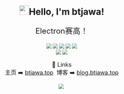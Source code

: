 <h1 height="200px" align="center">
<img src="https://cdn.jsdelivr.net/gh/MaleWeb/picture/images/techblog/hi.gif" width="30">Hello, I'm btjawa!
</h1>
<div class="p1">
    <p align="center" style="font-size:24px;">Electron赛高！<br></p>
    <div align="center" class="shields1">
        <img src="https://img.shields.io/badge/-HTML5-EF6026?style=flat&logo=html5&logoColor=white">
        <img src="https://img.shields.io/badge/-CSS3-139FDA?style=flat&logo=css3&logoColor=white">
        <img src="https://img.shields.io/badge/-JavaScript-f6da1c?style=flat&logo=javascript&logoColor=white">
        <img src="https://img.shields.io/badge/-Node.js-3C873A?style=flat&logo=Node.js&logoColor=white">
        <img src="https://img.shields.io/badge/-C++-blue?style=flat&logo=cplusplus">
    </div>
    <div align="center" class="shields2">
        <img src="https://img.shields.io/badge/-Bilibili-blue?style=flat&logo=bilibili&logoColor=white" href="https://space.bilibili.com/524309471" style="cursor: pointer;">
        <img src="https://img.shields.io/badge/-Github-black?style=flat&logo=github" href="https://github.com/btjawa" style="cursor: pointer;">
    </div>
    <p align="center" style="font-size:18px">
    🔗&nbsp;Links<br>
    主页&nbsp;➡️&nbsp;<a href="https://btjawa.top" target="_blank">btjawa.top</a> 
    <i class="fa-solid fa-blog"></i>&nbsp;博客&nbsp;➡️&nbsp;<a href="https://blog.btjawa.top" target="_blank">blog.btjawa.top</a><br>
    </p>
</div>
<div align="center" class="p2">
    <img src="https://github-readme-stats.vercel.app/api?username=btjawa&show_icons=true&theme=radical">
    <img src="">
</div>
